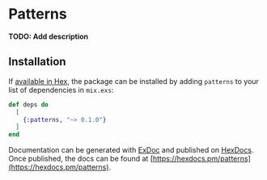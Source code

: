# Patterns

**TODO: Add description**

## Installation

If [available in Hex](https://hex.pm/docs/publish), the package can be installed
by adding `patterns` to your list of dependencies in `mix.exs`:

```elixir
def deps do
  [
    {:patterns, "~> 0.1.0"}
  ]
end
```

Documentation can be generated with [ExDoc](https://github.com/elixir-lang/ex_doc)
and published on [HexDocs](https://hexdocs.pm). Once published, the docs can
be found at [https://hexdocs.pm/patterns](https://hexdocs.pm/patterns).

